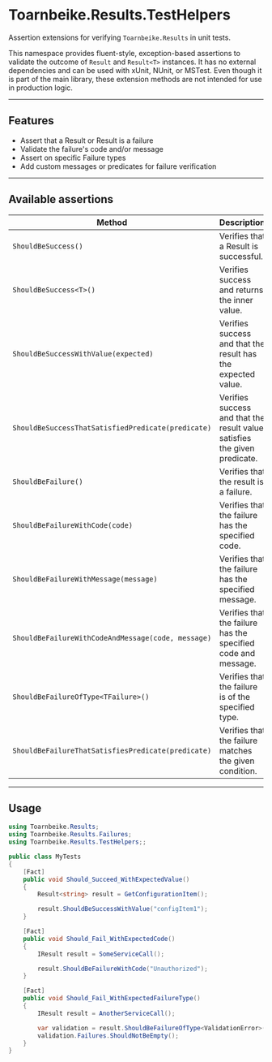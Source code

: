 # Toarnbeike.Results.TestHelpers

Assertion extensions for verifying `Toarnbeike.Results` in unit tests. 

This namespace provides fluent-style, exception-based assertions to validate the outcome of `Result` and `Result<T>` instances. 
It has no external dependencies and can be used with xUnit, NUnit, or MSTest.
Even though it is part of the main library, these extension methods are not intended for use in production logic.

---

## Features

- Assert that a Result or Result<T> is a failure
- Validate the failure's code and/or message
- Assert on specific Failure types
- Add custom messages or predicates for failure verification

---

## Available assertions 

| Method                                                | Description                                                                       |
|-------------------------------------------------------|-----------------------------------------------------------------------------------|
| `ShouldBeSuccess()`                         	        | Verifies that a Result is successful.                                             |
| `ShouldBeSuccess<T>()`                                | Verifies success and returns the inner value.                                     |
| `ShouldBeSuccessWithValue(expected)`	                | Verifies success and that the result has the expected value.                      |
| `ShouldBeSuccessThatSatisfiedPredicate(predicate)`    | Verifies success and that the result value satisfies the given predicate.         |
| `ShouldBeFailure()`                                   | Verifies that the result is a failure.                                            |
| `ShouldBeFailureWithCode(code)`                 	    | Verifies that the failure has the specified code.                                 |
| `ShouldBeFailureWithMessage(message)`                 | Verifies that the failure has the specified message.                              |
| `ShouldBeFailureWithCodeAndMessage(code, message)`    | Verifies that the failure has the specified code and message.                     |
| `ShouldBeFailureOfType<TFailure>()`                   | Verifies that the failure is of the specified type.                               |
| `ShouldBeFailureThatSatisfiesPredicate(predicate)`    | Verifies that the failure matches the given condition.                            |

---

## Usage

``` csharp
using Toarnbeike.Results;
using Toarnbeike.Results.Failures;
using Toarnbeike.Results.TestHelpers;;

public class MyTests
{
    [Fact]
    public void Should_Succeed_WithExpectedValue()
    {
        Result<string> result = GetConfigurationItem();

        result.ShouldBeSuccessWithValue("configItem1");
    }

    [Fact]
    public void Should_Fail_WithExpectedCode()
    {
        IResult result = SomeServiceCall();

        result.ShouldBeFailureWithCode("Unauthorized");
    }

    [Fact]
    public void Should_Fail_WithExpectedFailureType()
    {
        IResult result = AnotherServiceCall();

        var validation = result.ShouldBeFailureOfType<ValidationError>();
        validation.Failures.ShouldNotBeEmpty();
    }
}

```